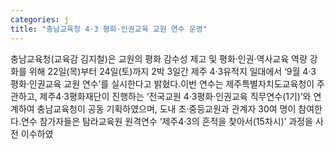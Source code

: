 ```yaml
---
categories: j
title: "충남교육청 4·3 평화·인권교육 교원 연수 운영"
---
```

충남교육청(교육감 김지철)은 교원의 평화 감수성 제고 및 평화·인권·역사교육 역량 강화를 위해 22일(목)부터 24일(토)까지 2박 3일간 제주 4·3유적지 일대에서 ‘9월 4·3 평화·인권교육 교원 연수’를 실시한다고 밝혔다.이번 연수는 제주특별자치도교육청이 주관하고, 제주4·3평화재단이 진행하는 ‘전국교원 4·3평화·인권교육 직무연수(1기)’와 연계하여 충남교육청이 공동 기획하였으며, 도내 초·중등교원과 관계자 30여 명이 참여한다.연수 참가자들은 탐라교육원 원격연수 ‘제주4·3의 흔적을 찾아서(15차시)’ 과정을 사전 이수하였